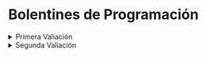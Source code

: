 # Bolentines de Programación
<details>
<summary>Primera Valiación</summary>
<p><a href="https://github.com/AlejandroP11/BolentinesPRO/tree/master/src/PrimeraValiacion/Boletin2">Boletin 2</a><p>
<p><a href="https://github.com/AlejandroP11/BolentinesPRO/tree/master/src/PrimeraValiacion/Boletin3">Boletin 3</a><p>
<p><a href="https://github.com/AlejandroP11/BolentinesPRO/tree/master/src/PrimeraValiacion/Boletin4">Boletin 4</a><p>
<p><a href="https://github.com/AlejandroP11/BolentinesPRO/tree/master/src/PrimeraValiacion/Boletin5">Boletin 5</a><p>
<p><a href="https://github.com/AlejandroP11/BolentinesPRO/tree/master/src/PrimeraValiacion/Boletin6">Boletin 6</a><p>
<p><a href="https://github.com/AlejandroP11/BolentinesPRO/tree/master/src/PrimeraValiacion/Boletin7">Boletin 7</a><p>
<p><a href="https://github.com/AlejandroP11/BolentinesPRO/tree/master/src/PrimeraValiacion/Boletin8">Boletin 8</a><p>
<p><a href="https://github.com/AlejandroP11/BolentinesPRO/tree/master/src/PrimeraValiacion/Boletin9">Boletin 9</a><p>
<p><a href="https://github.com/AlejandroP11/BolentinesPRO/tree/master/src/PrimeraValiacion/Boletin11">Boletin 11</a><p>
<p><a href="https://github.com/AlejandroP11/BolentinesPRO/tree/master/src/PrimeraValiacion/Boletin12">Boletin 12</a><p>
<p><a href="https://github.com/AlejandroP11/BolentinesPRO/tree/master/src/PrimeraValiacion/Boletin14">Boletin 14</a><p>
<p><a href="https://github.com/AlejandroP11/BolentinesPRO/tree/master/src/PrimeraValiacion/Boletin15">Boletin 15</a><p>
<p><a href="https://github.com/AlejandroP11/BolentinesPRO/tree/master/src/PrimeraValiacion/Boletin17">Boletin 17</a><p>
</details>
<details>
<summary>Segunda Valiación</summary>
<p><a href="https://github.com/AlejandroP11/BolentinesPRO/tree/master/src/SegundaValiacion/Boletin18">Boletin 18</a><p>
<p><a href="https://github.com/AlejandroP11/BolentinesPRO/tree/master/src/SegundaValiacion/Boletin19">Boletin 19</a><p>
<p><a href="https://github.com/AlejandroP11/BolentinesPRO/tree/master/src/SegundaValiacion/Boletin20">Boletin 20</a><p>
<p><a href="https://github.com/AlejandroP11/BolentinesPRO/tree/master/src/SegundaValiacion/Boletin21">Boletin 21</a><p>
<p><a href="https://github.com/AlejandroP11/BolentinesPRO/tree/master/src/SegundaValiacion/Boletin22">Boletin 22</a><p>
<p><a href="https://github.com/AlejandroP11/BolentinesPRO/tree/master/src/SegundaValiacion/Boletin23">Boletin 23</a><p>
<p><a href="https://github.com/AlejandroP11/BolentinesPRO/tree/master/src/SegundaValiacion/Boletin24">Boletin 24</a><p>
<p><a href="https://github.com/AlejandroP11/BolentinesPRO/tree/master/src/SegundaValiacion/Boletin25">Boletin 25</a><p>

</details>
